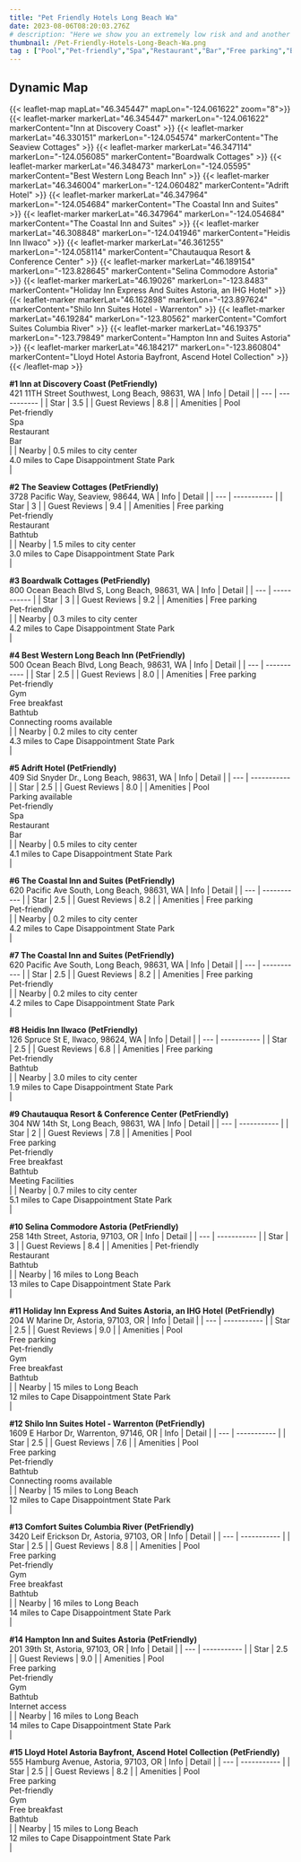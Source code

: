 ```yaml
---
title: "Pet Friendly Hotels Long Beach Wa"
date: 2023-08-06T08:20:03.276Z
# description: "Here we show you an extremely low risk and and another medium risk approach to earn passive income "
thumbnail: /Pet-Friendly-Hotels-Long-Beach-Wa.png
tag : ["Pool","Pet-friendly","Spa","Restaurant","Bar","Free parking","Bathtub","Gym","Free breakfast","Connecting rooms available","Parking available","Meeting Facilities","Internet access"]
---
```


## Dynamic Map
{{< leaflet-map  mapLat="46.345447" mapLon="-124.061622" zoom="8">}}
    {{< leaflet-marker markerLat="46.345447" markerLon="-124.061622" markerContent="Inn at Discovery Coast" >}}
    {{< leaflet-marker markerLat="46.330151" markerLon="-124.054574" markerContent="The Seaview Cottages" >}}
    {{< leaflet-marker markerLat="46.347114" markerLon="-124.056085" markerContent="Boardwalk Cottages" >}}
    {{< leaflet-marker markerLat="46.348473" markerLon="-124.05595" markerContent="Best Western Long Beach Inn" >}}
    {{< leaflet-marker markerLat="46.346004" markerLon="-124.060482" markerContent="Adrift Hotel" >}}
    {{< leaflet-marker markerLat="46.347964" markerLon="-124.054684" markerContent="The Coastal Inn and Suites" >}}
    {{< leaflet-marker markerLat="46.347964" markerLon="-124.054684" markerContent="The Coastal Inn and Suites" >}}
    {{< leaflet-marker markerLat="46.308848" markerLon="-124.041946" markerContent="Heidis Inn Ilwaco" >}}
    {{< leaflet-marker markerLat="46.361255" markerLon="-124.058114" markerContent="Chautauqua Resort & Conference Center" >}}
    {{< leaflet-marker markerLat="46.189154" markerLon="-123.828645" markerContent="Selina Commodore Astoria" >}}
    {{< leaflet-marker markerLat="46.19026" markerLon="-123.8483" markerContent="Holiday Inn Express And Suites Astoria, an IHG Hotel" >}}
    {{< leaflet-marker markerLat="46.162898" markerLon="-123.897624" markerContent="Shilo Inn Suites Hotel - Warrenton" >}}
    {{< leaflet-marker markerLat="46.19284" markerLon="-123.80562" markerContent="Comfort Suites Columbia River" >}}
    {{< leaflet-marker markerLat="46.19375" markerLon="-123.79849" markerContent="Hampton Inn and Suites Astoria" >}}
    {{< leaflet-marker markerLat="46.184217" markerLon="-123.860804" markerContent="Lloyd Hotel Astoria Bayfront, Ascend Hotel Collection" >}}
{{< /leaflet-map >}}


**#1 Inn at Discovery Coast (PetFriendly)**<br>421 11TH Street Southwest, Long Beach, 98631, WA
| Info | Detail |
| --- | ----------- |
| Star | 3.5 |
| Guest Reviews | 8.8 |
| Amenities | Pool<br>Pet-friendly<br>Spa<br>Restaurant<br>Bar<br> |
| Nearby | 0.5 miles to city center<br>4.0 miles to Cape Disappointment State Park<br> |

**#2 The Seaview Cottages (PetFriendly)**<br>3728 Pacific Way, Seaview, 98644, WA
| Info | Detail |
| --- | ----------- |
| Star | 3 |
| Guest Reviews | 9.4 |
| Amenities | Free parking<br>Pet-friendly<br>Restaurant<br>Bathtub<br> |
| Nearby | 1.5 miles to city center<br>3.0 miles to Cape Disappointment State Park<br> |

**#3 Boardwalk Cottages (PetFriendly)**<br>800 Ocean Beach Blvd S, Long Beach, 98631, WA
| Info | Detail |
| --- | ----------- |
| Star | 3 |
| Guest Reviews | 9.2 |
| Amenities | Free parking<br>Pet-friendly<br> |
| Nearby | 0.3 miles to city center<br>4.2 miles to Cape Disappointment State Park<br> |

**#4 Best Western Long Beach Inn (PetFriendly)**<br>500 Ocean Beach Blvd, Long Beach, 98631, WA
| Info | Detail |
| --- | ----------- |
| Star | 2.5 |
| Guest Reviews | 8.0 |
| Amenities | Free parking<br>Pet-friendly<br>Gym<br>Free breakfast<br>Bathtub<br>Connecting rooms available<br> |
| Nearby | 0.2 miles to city center<br>4.3 miles to Cape Disappointment State Park<br> |

**#5 Adrift Hotel (PetFriendly)**<br>409 Sid Snyder Dr., Long Beach, 98631, WA
| Info | Detail |
| --- | ----------- |
| Star | 2.5 |
| Guest Reviews | 8.0 |
| Amenities | Pool<br>Parking available<br>Pet-friendly<br>Spa<br>Restaurant<br>Bar<br> |
| Nearby | 0.5 miles to city center<br>4.1 miles to Cape Disappointment State Park<br> |

**#6 The Coastal Inn and Suites (PetFriendly)**<br>620 Pacific Ave South, Long Beach, 98631, WA
| Info | Detail |
| --- | ----------- |
| Star | 2.5 |
| Guest Reviews | 8.2 |
| Amenities | Free parking<br>Pet-friendly<br> |
| Nearby | 0.2 miles to city center<br>4.2 miles to Cape Disappointment State Park<br> |

**#7 The Coastal Inn and Suites (PetFriendly)**<br>620 Pacific Ave South, Long Beach, 98631, WA
| Info | Detail |
| --- | ----------- |
| Star | 2.5 |
| Guest Reviews | 8.2 |
| Amenities | Free parking<br>Pet-friendly<br> |
| Nearby | 0.2 miles to city center<br>4.2 miles to Cape Disappointment State Park<br> |

**#8 Heidis Inn Ilwaco (PetFriendly)**<br>126 Spruce St E, Ilwaco, 98624, WA
| Info | Detail |
| --- | ----------- |
| Star | 2.5 |
| Guest Reviews | 6.8 |
| Amenities | Free parking<br>Pet-friendly<br>Bathtub<br> |
| Nearby | 3.0 miles to city center<br>1.9 miles to Cape Disappointment State Park<br> |

**#9 Chautauqua Resort & Conference Center (PetFriendly)**<br>304 NW 14th St, Long Beach, 98631, WA
| Info | Detail |
| --- | ----------- |
| Star | 2 |
| Guest Reviews | 7.8 |
| Amenities | Pool<br>Free parking<br>Pet-friendly<br>Free breakfast<br>Bathtub<br>Meeting Facilities<br> |
| Nearby | 0.7 miles to city center<br>5.1 miles to Cape Disappointment State Park<br> |

**#10 Selina Commodore Astoria (PetFriendly)**<br>258 14th Street, Astoria, 97103, OR
| Info | Detail |
| --- | ----------- |
| Star | 3 |
| Guest Reviews | 8.4 |
| Amenities | Pet-friendly<br>Restaurant<br>Bathtub<br> |
| Nearby | 16 miles to Long Beach<br>13 miles to Cape Disappointment State Park<br> |

**#11 Holiday Inn Express And Suites Astoria, an IHG Hotel (PetFriendly)**<br>204 W Marine Dr, Astoria, 97103, OR
| Info | Detail |
| --- | ----------- |
| Star | 2.5 |
| Guest Reviews | 9.0 |
| Amenities | Pool<br>Free parking<br>Pet-friendly<br>Gym<br>Free breakfast<br>Bathtub<br> |
| Nearby | 15 miles to Long Beach<br>12 miles to Cape Disappointment State Park<br> |

**#12 Shilo Inn Suites Hotel - Warrenton (PetFriendly)**<br>1609 E Harbor Dr, Warrenton, 97146, OR
| Info | Detail |
| --- | ----------- |
| Star | 2.5 |
| Guest Reviews | 7.6 |
| Amenities | Pool<br>Free parking<br>Pet-friendly<br>Bathtub<br>Connecting rooms available<br> |
| Nearby | 15 miles to Long Beach<br>12 miles to Cape Disappointment State Park<br> |

**#13 Comfort Suites Columbia River (PetFriendly)**<br>3420 Leif Erickson Dr, Astoria, 97103, OR
| Info | Detail |
| --- | ----------- |
| Star | 2.5 |
| Guest Reviews | 8.8 |
| Amenities | Pool<br>Free parking<br>Pet-friendly<br>Gym<br>Free breakfast<br>Bathtub<br> |
| Nearby | 16 miles to Long Beach<br>14 miles to Cape Disappointment State Park<br> |

**#14 Hampton Inn and Suites Astoria (PetFriendly)**<br>201 39th St, Astoria, 97103, OR
| Info | Detail |
| --- | ----------- |
| Star | 2.5 |
| Guest Reviews | 9.0 |
| Amenities | Pool<br>Free parking<br>Pet-friendly<br>Gym<br>Bathtub<br>Internet access<br> |
| Nearby | 16 miles to Long Beach<br>14 miles to Cape Disappointment State Park<br> |

**#15 Lloyd Hotel Astoria Bayfront, Ascend Hotel Collection (PetFriendly)**<br>555 Hamburg Avenue, Astoria, 97103, OR
| Info | Detail |
| --- | ----------- |
| Star | 2.5 |
| Guest Reviews | 8.2 |
| Amenities | Pool<br>Free parking<br>Pet-friendly<br>Gym<br>Free breakfast<br>Bathtub<br> |
| Nearby | 15 miles to Long Beach<br>12 miles to Cape Disappointment State Park<br> |

